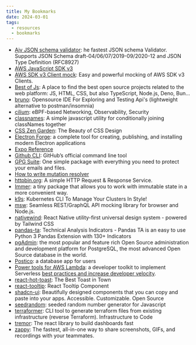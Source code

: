 ```yaml
---
title: My Bookmarks
date: 2024-03-01
tags:
  - resources
  - bookmarks
---
```

- [Ajv JSON schema validator](https://github.com/ajv-validator/ajv): he fastest JSON schema Validator. Supports JSON Schema draft-04/06/07/2019-09/2020-12 and JSON Type Definition (RFC8927)
- [AWS JavaScript SDK v3](https://docs.aws.amazon.com/AWSJavaScriptSDK/v3/latest/index.html)
- [AWS SDK v3 Client mock](https://github.com/m-radzikowski/aws-sdk-client-mock#aws-sdk-v3-client-mock): Easy and powerful mocking of AWS SDK v3 Clients.
- [Best of Js](https://bestofjs.org/): A place to find the best open source projects related to the web platform: JS, HTML, CSS, but also TypeScript, Node.js, Deno, Bun...
- [bruno](https://github.com/usebruno/bruno): Opensource IDE For Exploring and Testing Api's (lightweight alternative to postman/insomnia)
- [cilium](https://cilium.io/): eBPF-based Networking, Observability, Security
- [classnames](https://github.com/JedWatson/classnames): A simple javascript utility for conditionally joining classNames together
- [CSS Zen Garden](https://www.csszengarden.com/): The Beauty of CSS Design
- [Electron Forge](https://www.electronforge.io/): a complete tool for creating, publishing, and installing modern Electron applications
- [Expo Reference](https://docs.expo.dev/versions/latest/)
- [Github CLI](https://github.com/cli/cli): GitHub’s official command line tool
- [GPG Suite](https://gpgtools.org/): One simple package with everything you need to protect your emails and files.
- [How to write mutation resolver](https://www.apollographql.com/tutorials/fullstack-quickstart/writing-mutation-resolvers)
- [httpbin.org](https://httpbin.org/): A simple HTTP Request & Response Service.
- [Immer](https://immerjs.github.io/immer/): a tiny package that allows you to work with immutable state in a more convenient way.
- [k9s](https://k9scli.io/): Kubernetes CLI To Manage Your Clusters In Style!
- [msw](https://github.com/mswjs/msw): Seamless REST/GraphQL API mocking library for browser and Node.js.
- [nativewind](https://github.com/marklawlor/nativewind): React Native utility-first universal design system - powered by Tailwind CSS
- [pandas-ta](https://github.com/twopirllc/pandas-ta): Technical Analysis Indicators - Pandas TA is an easy to use Python 3 Pandas Extension with 130+ Indicators
- [pgAdmin](https://www.pgadmin.org/): the most popular and feature rich Open Source administration and development platform for PostgreSQL, the most advanced Open Source database in the world.
- [Postico](https://eggerapps.at/postico2/): a database app for users
- [Power tools for AWS Lambda](https://docs.powertools.aws.dev/lambda/typescript/latest/): a developer toolkit to implement Serverless [best practices and increase developer velocity](https://docs.powertools.aws.dev/lambda/typescript/latest/#features).
- [react-hot-toast](https://react-hot-toast.com/): The Best Toast in Town
- [react-tooltip](https://github.com/ReactTooltip/react-tooltip): React Tooltip Component
- [shadcn-ui](https://github.com/shadcn-ui): Beautifully designed components that you can copy and paste into your apps. Accessible. Customizable. Open Source
- [seedrandom](https://github.com/davidbau/seedrandom): seeded random number generator for Javascript
- [terraformer](https://github.com/GoogleCloudPlatform/terraformer): CLI tool to generate terraform files from existing infrastructure (reverse Terraform). Infrastructure to Code
- [tremor](https://github.com/tremorlabs/tremor): The react library to build dashboards fast
- [zappy](https://zapier.com/zappy): The fastest, all-in-one way to share screenshots, GIFs, and recordings with your teammates.